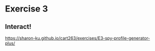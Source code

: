 # Exercise 3

## Interact!

https://sharon-ku.github.io/cart263/exercises/E3-spy-profile-generator-plus/
